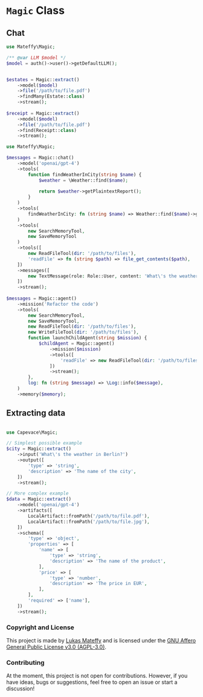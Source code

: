 # `Magic` Class

## Chat

```php
use Mateffy\Magic;

/** @var LLM $model */
$model = auth()->user()->getDefaultLLM();


$estates = Magic::extract()
    ->model($model)
    ->file('/path/to/file.pdf')
    ->findMany(Estate::class)
    ->stream();
    
$receipt = Magic::extract()
    ->model($model)
    ->file('/path/to/file.pdf')
    ->find(Receipt::class)
    ->stream();

use Mateffy\Magic;

$messages = Magic::chat()
    ->model('openai/gpt-4')
    ->tools(
        function findWeatherInCity(string $name) {
            $weather = \Weather::find($name);
            
            return $weather->getPlaintextReport();
        }
    )
    ->tools(
        findWeatherInCity: fn (string $name) => Weather::find($name)->getPlaintextReport()
    )
	->tools(
        new SearchMemoryTool,
        new SaveMemoryTool
	)
	->tools([
        new ReadFileTool(dir: '/path/to/files'),
		'readFile' => fn (string $path) => file_get_contents($path),
	])
    ->messages([
        new TextMessage(role: Role::User, content: 'What\'s the weather in Berlin?')
    ])
    ->stream();
    
$messages = Magic::agent()
    ->mission('Refactor the code')
    ->tools(
        new SearchMemoryTool,
        new SaveMemoryTool,
        new ReadFileTool(dir: '/path/to/files'),
        new WriteFileTool(dir: '/path/to/files'),
        function launchChildAgent(string $mission) {
            $childAgent = Magic::agent()
                ->mission($mission)
                ->tools([
                    'readFile' => new ReadFileTool(dir: '/path/to/files'),
                ])
                ->stream();
        },
        log: fn (string $message) => \Log::info($message),
    )
    ->memory($memory);
```
    

## Extracting data

```php

use Capevace\Magic;

// Simplest possible example
$city = Magic::extract()
    ->input('What\'s the weather in Berlin?')
    ->output([
        'type' => 'string',
        'description' => 'The name of the city',
    ])
    ->stream();

// More complex example
$data = Magic::extract()
    ->model('openai/gpt-4')
    ->artifacts([
        LocalArtifact::fromPath('/path/to/file.pdf'),
        LocalArtifact::fromPath('/path/to/file.jpg'),
    ])
    ->schema([
        'type' => 'object',
        'properties' => [
            'name' => [
                'type' => 'string',
                'description' => 'The name of the product',
            ],
            'price' => [
                'type' => 'number',
                'description' => 'The price in EUR',
            ],
        ],
        'required' => ['name'],
    ])
    ->stream();
```

### Copyright and License

This project is made by [Lukas Mateffy](https://mateffy.me) and is licensed under the [GNU Affero General Public License v3.0 (AGPL-3.0)](https://choosealicense.com/licenses/agpl-3.0/).

### Contributing

At the moment, this project is not open for contributions. 
However, if you have ideas, bugs or suggestions, feel free to open an issue or start a discussion!
